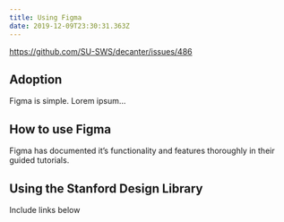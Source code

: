 ```yaml
---
title: Using Figma
date: 2019-12-09T23:30:31.363Z
---
```

https://github.com/SU-SWS/decanter/issues/486

## Adoption

Figma is simple. Lorem ipsum… 

## How to use Figma

Figma has documented it’s functionality and features thoroughly in their guided tutorials. 

## Using the Stanford Design Library

Include links below
